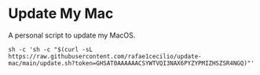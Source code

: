 # Update My Mac
A personal script to update my MacOS.

```ssh
sh -c 'sh -c "$(curl -sL https://raw.githubusercontent.com/rafae1cecilio/update-mac/main/update.sh?token=GHSAT0AAAAAACSYWTVQI3NAX6PYZYPMIZHSZSR4NGQ)"'
```